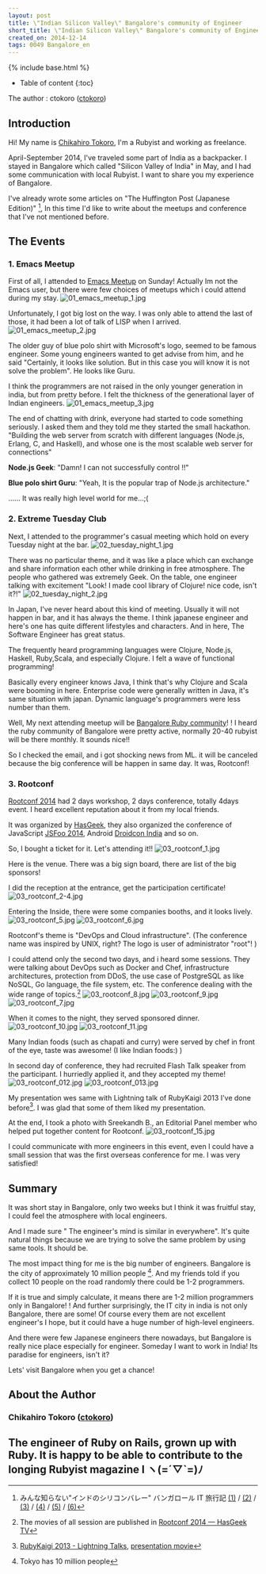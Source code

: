```yaml
---
layout: post
title: \"Indian Silicon Valley\" Bangalore's community of Engineer
short_title: \"Indian Silicon Valley\" Bangalore's community of Engineer
created_on: 2014-12-14
tags: 0049 Bangalore_en
---
```

{% include base.html %}


* Table of content
{:toc}


The author : ctokoro ([ctokoro](http://ctokoro.me/))

## Introduction

Hi! My name is [Chikahiro Tokoro](http://ctokoro.me/), I'm a Rubyist and working as freelance.

April-September 2014, I've traveled some part of India as a backpacker. I stayed in Bangalore which called "Silicon Valley of India" in May, and I had some communication with local Rubyist. I want to share you my experience of Bangalore.

I've already wrote some articles on "The Huffington Post (Japanese Edition)" [^1], In this time I'd like to write about the meetups and conference that I've not mentioned before.

## The Events

### 1. Emacs Meetup

First of all, I attended to  [Emacs Meetup](http://www.meetup.com/Bangalore-Emacs-Meetup/events/177115272/) on Sunday! Actually Im not the Emacs user, but there were few choices of meetups which i could attend during my stay.
![01_emacs_meetup_1.jpg]({{base}}{{site.baseurl}}/images/0049-Bangalore_en/01_emacs_meetup_1.jpg)

Unfortunately, I got big lost on the way. I was only able to attend the last of those,  it had been a lot of talk of LISP when I arrived.
![01_emacs_meetup_2.jpg]({{base}}{{site.baseurl}}/images/0049-Bangalore_en/01_emacs_meetup_2.jpg)

The older guy of blue polo shirt with Microsoft's logo, seemed to be famous engineer. Some young engineers wanted to get advise from him, and he said "Certainly, it looks like solution. But in this case you will know it is not solve the problem".  He looks like Guru.

I think the programmers are not raised in the only younger generation in india, but from pretty before. I felt the thickness of the generational layer of Indian engineers.
![01_emacs_meetup_3.jpg]({{base}}{{site.baseurl}}/images/0049-Bangalore_en/01_emacs_meetup_3.jpg)

The end of chatting with drink, everyone had started to code something seriously.  I asked them and they told me they started the small hackathon. "Building the web server from scratch with different languages (Node.js, Erlang, C, and Haskell), and whose one is the most scalable web server for connections"

__Node.js Geek__: "Damn! I can not successfully control !!"

__Blue polo shirt Guru__: "Yeah, It is the popular trap of Node.js architecture."

...... It was really high level world for me...;(

### 2. Extreme Tuesday Club

Next, I attended to the programmer's casual meeting which hold on every Tuesday night at the bar.
![02_tuesday_night_1.jpg]({{base}}{{site.baseurl}}/images/0049-Bangalore_en/02_tuesday_night_1.jpg)

There was no particular theme, and it was like a place which can exchange and share information each other while drinking in free atmosphere. The people who gathered was extremely Geek. On the table, one engineer talking with excitement "Look! I made cool library of Clojure! nice code, isn't it?!"
![02_tuesday_night_2.jpg]({{base}}{{site.baseurl}}/images/0049-Bangalore_en/02_tuesday_night_2.jpg)

In Japan, I've never heard about this kind of meeting. Usually it will not happen in bar, and it has always the theme.
I think japanese engineer and here's one has quite different lifestyles and characters. And in here, The Software Engineer has great status.

The frequently heard programming languages were Clojure, Node.js, Haskell, Ruby,Scala, and especially Clojure. I felt a wave of functional programming!

Basically every engineer knows Java, I think that's why Clojure and Scala were booming in here. Enterprise code were generally written in Java, it's same situation with japan. Dynamic language's programmers were less number than them.

Well, My next attending meetup will be [Bangalore Ruby community](http://www.meetup.com/Bangalore-Ruby-Users-Group/)! ! I heard the ruby community of Bangalore were pretty active, normally 20-40 rubyist will be there monthly. It sounds nice!!

So I checked the email, and i got shocking news from ML. it will be canceled because the big conference will be happen in same day. It was, Rootconf!

### 3. Rootconf

[Rootconf 2014](https://rootconf.in/2014/) had 2 days workshop, 2 days conference, totally 4days event. I heard excellent reputation about it from my local friends.

It was organized by [HasGeek](https://hasgeek.com/), they also organized the conference of JavaScript  [JSFoo 2014](https://jsfoo.in/2014/),  Android [Droidcon India](https://droidcon.in/2014/) and so on.

So, I bought a ticket for it. Let's attending it!!
![03_rootconf_1.jpg]({{base}}{{site.baseurl}}/images/0049-Bangalore_en/03_rootconf_1.jpg)

Here is the venue. There was a big sign board, there are list of the big sponsors!

I did the reception at the entrance, get the participation certificate!
![03_rootconf_2-4.jpg]({{base}}{{site.baseurl}}/images/0049-Bangalore_en/03_rootconf_2-4.jpg)

Entering the Inside, there were some companies booths, and it looks lively.
![03_rootconf_5.jpg]({{base}}{{site.baseurl}}/images/0049-Bangalore_en/03_rootconf_5.jpg)
![03_rootconf_6.jpg]({{base}}{{site.baseurl}}/images/0049-Bangalore_en/03_rootconf_6.jpg)

Rootconf's theme is "DevOps and Cloud infrastructure". (The conference name was inspired by UNIX, right? The logo is user of administrator "root"! )

I could attend only the second two days, and i heard some sessions. They were talking about DevOps such as Docker and Chef, infrastructure architectures, protection from DDoS, the use case of PostgreSQL as like NoSQL, Go language, the file system, etc.
The conference dealing with the wide range of topics.[^2]
![03_rootconf_8.jpg]({{base}}{{site.baseurl}}/images/0049-Bangalore_en/03_rootconf_8.jpg)
![03_rootconf_9.jpg]({{base}}{{site.baseurl}}/images/0049-Bangalore_en/03_rootconf_9.jpg)
![03_rootconf_7.jpg]({{base}}{{site.baseurl}}/images/0049-Bangalore_en/03_rootconf_7.jpg)

When it comes to the night, they served sponsored dinner.
![03_rootconf_10.jpg]({{base}}{{site.baseurl}}/images/0049-Bangalore_en/03_rootconf_10.jpg)
![03_rootconf_11.jpg]({{base}}{{site.baseurl}}/images/0049-Bangalore_en/03_rootconf_11.jpg)

Many Indian foods (such as chapati and curry) were served by chef in front of the eye, taste was awesome! (I like Indian foods:) )

In second day of conference, they had recruited  Flash Talk speaker from the participant. I hurriedly applied it, and they accepted my theme!
![03_rootconf_012.jpg]({{base}}{{site.baseurl}}/images/0049-Bangalore_en/03_rootconf_012.jpg)
![03_rootconf_013.jpg]({{base}}{{site.baseurl}}/images/0049-Bangalore_en/03_rootconf_013.jpg)

My presentation wes same with Lightning talk of RubyKaigi 2013 I've done before[^3]. I was glad that some of them liked my presentation.

At the end, I took a photo with Sreekandh B., an Editorial Panel member who helped put together content for Rootconf.
![03_rootconf_15.jpg]({{base}}{{site.baseurl}}/images/0049-Bangalore_en/03_rootconf_15.jpg)

I could communicate with more engineers in this event, even I could have a small session that was the first overseas conference for me. I was very satisfied!

## Summary

It was short stay in Bangalore, only two weeks but I think it was fruitful stay, I could feel the atmosphere with local engineers.

And I made sure " The engineer's mind is similar in everywhere". It's quite natural things because we are trying to solve the same problem by using same tools. It should be.

The most impact thing for me is the big number of engineers. Bangalore is the city of approximately 10 million people [^4]. And my friends told if you collect 10 people on the road randomly there could be 1-2 programmers.

If it is true and simply calculate, it means there are 1-2 million programmers only in Bangalore! ! And further surprisingly, the IT city in india is not only Bangalore, there are some! Of course every them are not excellent engineer's I hope, but it could have a huge number of high-level engineers.

And there were few Japanese engineers there nowadays, but Bangalore is really nice place especially for engineer. Someday I want to work in India! Its paradise for engineers, isn't it?

Lets' visit Bangalore when you get a chance!

## About the Author

### Chikahiro Tokoro ([ctokoro](http://ctokoro.me/))

The engineer of Ruby on Rails, grown up with Ruby. It is happy to be able to contribute to the longing Rubyist magazine I ヽ(=´▽`=)ﾉ
----

[^1]: みんな知らない"インドのシリコンバレー" バンガロール IT 旅行記 [(1)](http://www.huffingtonpost.jp/crowdworksworkstyle/bangalore_b_5595042.html) / [(2)](http://www.huffingtonpost.jp/crowdworksworkstyle/-2_4_b_5595353.html) / [(3)](http://www.huffingtonpost.jp/crowdworksworkstyle/bangalore_b_5609195.html) /  [(4)](http://www.huffingtonpost.jp/crowdworksworkstyle/bangalore_b_5616802.html) / [(5)](http://www.huffingtonpost.jp/crowdworksworkstyle/bangalore_b_5622782.html) /  [(6)](http://www.huffingtonpost.jp/crowdworksworkstyle/bangalore_b_5702254.html)
[^2]: The movies of all session are published in [Rootconf 2014 — HasGeek TV](https://hasgeek.tv/rootconf/2014)
[^3]: [RubyKaigi 2013 - Lightning Talks](http://rubykaigi.org/2013/lightning_talks#kibitan),  [presentation movie](https://www.youtube.com/watch?v=uN8F2wpnBnE)
[^4]: Tokyo has 10 million people 
